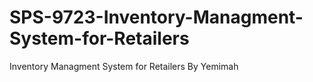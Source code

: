 # SPS-9723-Inventory-Managment-System-for-Retailers
Inventory Managment System for Retailers By Yemimah
